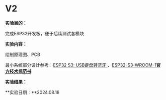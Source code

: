 # V2

**实验目的：**

完成ESP32开发板，便于后续测试各模块

**实验内容：**

绘制原理图、PCB

最小系统部分设计参考：[ESP32 S3: USB键盘转蓝牙 ](https://www.lab-z.com/esp32s3u2uk/)、[ESP32-S3-WROOM-1**官方技术规范书**](https://www.espressif.com.cn/sites/default/files/documentation/esp32-s3-wroom-1_wroom-1u_datasheet_cn.pdf)

**实验结果：**



**实验日期：**2024.08.18
